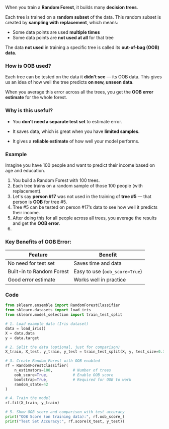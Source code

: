 When you train a **Random Forest**, it builds many **decision trees**.

Each tree is trained on a **random subset** of the data. This random subset is created by **sampling with replacement**, which means:

- Some data points are used **multiple times**
- Some data points are **not used at all** for that tree

The data **not used** in training a specific tree is called its **out-of-bag (OOB) data**.

### **How is OOB used?**

Each tree can be tested on the data it **didn't see** — its OOB data. This gives us an idea of how well the tree predicts **on new, unseen data**.

When you average this error across all the trees, you get the **OOB error estimate** for the whole forest.

### **Why is this useful?**

- You **don’t need a separate test set** to estimate error.
    
- It saves data, which is great when you have **limited samples**.
    
- It gives a **reliable estimate** of how well your model performs.
    
### Example

Imagine you have 100 people and want to predict their income based on age and education.

1. You build a Random Forest with 100 trees.
2. Each tree trains on a random sample of those 100 people (with replacement).
3. Let's say **person #17** was not used in the training of **tree #5** — that person is **OOB** for tree #5.    
4. Tree #5 can be tested on person #17’s data to see how well it predicts their income.
5. After doing this for all people across all trees, you average the results and get the **OOB error**.
6. 
### **Key Benefits of OOB Error:**

|Feature|Benefit|
|---|---|
|No need for test set|Saves time and data|
|Built-in to Random Forest|Easy to use (`oob_score=True`)|
|Good error estimate|Works well in practice|
### **Code**

```python
from sklearn.ensemble import RandomForestClassifier
from sklearn.datasets import load_iris
from sklearn.model_selection import train_test_split

# 1. Load example data (Iris dataset)
data = load_iris()
X = data.data
y = data.target

# 2. Split the data (optional, just for comparison)
X_train, X_test, y_train, y_test = train_test_split(X, y, test_size=0.3, random_state=42)

# 3. Create Random Forest with OOB enabled
rf = RandomForestClassifier(
    n_estimators=100,         # Number of trees
    oob_score=True,           # Enable OOB score
    bootstrap=True,           # Required for OOB to work
    random_state=42
)

# 4. Train the model
rf.fit(X_train, y_train)

# 5. Show OOB score and comparison with test accuracy
print("OOB Score (on training data):", rf.oob_score_)
print("Test Set Accuracy:", rf.score(X_test, y_test))
```